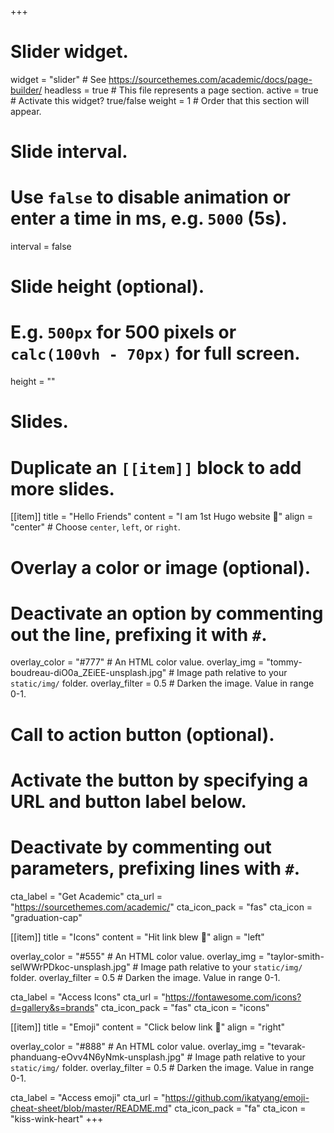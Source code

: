 +++
# Slider widget.
widget = "slider"  # See https://sourcethemes.com/academic/docs/page-builder/
headless = true  # This file represents a page section.
active = true  # Activate this widget? true/false
weight = 1  # Order that this section will appear.

# Slide interval.
# Use `false` to disable animation or enter a time in ms, e.g. `5000` (5s).
interval = false

# Slide height (optional).
# E.g. `500px` for 500 pixels or `calc(100vh - 70px)` for full screen.
height = ""

# Slides.
# Duplicate an `[[item]]` block to add more slides.
[[item]]
  title = "Hello Friends"
  content = "I am 1st Hugo website :icecream:"
  align = "center"  # Choose `center`, `left`, or `right`.

  # Overlay a color or image (optional).
  #   Deactivate an option by commenting out the line, prefixing it with `#`.
  overlay_color = "#777"  # An HTML color value.
  overlay_img = "tommy-boudreau-diO0a_ZEiEE-unsplash.jpg"  # Image path relative to your `static/img/` folder.
  overlay_filter = 0.5  # Darken the image. Value in range 0-1.

  # Call to action button (optional).
  #   Activate the button by specifying a URL and button label below.
  #   Deactivate by commenting out parameters, prefixing lines with `#`.
  cta_label = "Get Academic"
  cta_url = "https://sourcethemes.com/academic/"
  cta_icon_pack = "fas"
  cta_icon = "graduation-cap"

[[item]]
  title = "Icons"
  content = "Hit link blew :lollipop:"
  align = "left"

  overlay_color = "#555"  # An HTML color value.
  overlay_img = "taylor-smith-selWWrPDkoc-unsplash.jpg"  # Image path relative to your `static/img/` folder.
  overlay_filter = 0.5  # Darken the image. Value in range 0-1.

  cta_label = "Access Icons"
  cta_url = "https://fontawesome.com/icons?d=gallery&s=brands"
  cta_icon_pack = "fas"
  cta_icon = "icons"

[[item]]
  title = "Emoji"
  content = "Click below link :broccoli:"
  align = "right"

  overlay_color = "#888"  # An HTML color value.
  overlay_img = "tevarak-phanduang-eOvv4N6yNmk-unsplash.jpg"  # Image path relative to your `static/img/` folder.
  overlay_filter = 0.5  # Darken the image. Value in range 0-1.

  cta_label = "Access emoji"
  cta_url = "https://github.com/ikatyang/emoji-cheat-sheet/blob/master/README.md"
  cta_icon_pack = "fa"
  cta_icon = "kiss-wink-heart"
+++

